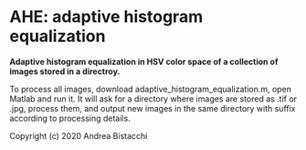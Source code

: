 # AHE: adaptive histogram equalization

**Adaptive histogram equalization in HSV color space of a collection of images stored in a directroy.**

To process all images, download adaptive_histogram_equalization.m, open Matlab and run it. It will ask for a directory where images are stored as .tif or .jpg, process them, and output new images in the same directory with suffix according to processing details.





Copyright (c) 2020 Andrea Bistacchi
